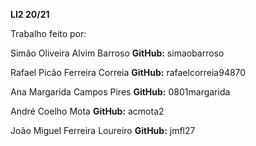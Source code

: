 **LI2 20/21**

Trabalho feito por:

Simão Oliveira Alvim Barroso
**GitHub:** simaobarroso

Rafael Picão Ferreira Correia
**GitHub:** rafaelcorreia94870

Ana Margarida Campos Pires
**GitHub:** 0801margarida

André Coelho Mota
**GitHub:** acmota2

João Miguel Ferreira Loureiro
**GitHub:** jmfl27
